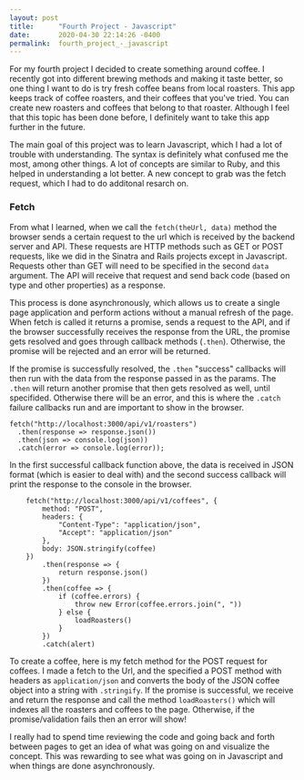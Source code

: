 ```yaml
---
layout: post
title:      "Fourth Project - Javascript"
date:       2020-04-30 22:14:26 -0400
permalink:  fourth_project_-_javascript
---
```



For my fourth project I decided to create something around coffee. I recently got into different brewing methods and making it taste better, so one thing I want to do is try fresh coffee beans from local roasters. This app keeps track of coffee roasters, and their coffees that you've tried. You can create new roasters and coffees that belong to that roaster. Although I feel that this topic has been done before, I definitely want to take this app further in the future.

The main goal of this project was to learn Javascript, which I had a lot of trouble with understanding. The syntax is definitely what confused me the most, among other things. A lot of concepts are similar to Ruby, and this helped in understanding a lot better. A new concept to grab was the fetch request, which I had to do additonal resarch on.

### Fetch

From what I learned, when we call the `fetch(theUrl, data)` method the browser sends a certain request to the url which is received by the backend server and API. These requests are HTTP methods such as GET or POST requests, like we did in the Sinatra and Rails projects except in Javascript. Requests other than GET will need to be specified in the second `data` argument. The API will receive that request and send back code (based on type and other properties) as a response.

This process is done asynchronously, which allows us to create a single page application and perform actions without a manual refresh of the page. When fetch is called it returns a promise, sends a request to the API, and if the browser successfully receives the response from the URL, the promise gets resolved and goes through callback methods (`.then`). Otherwise, the promise will be rejected and an error will be returned.

If the promise is successfully resolved, the `.then` "success" callbacks will then run with the data from the response passed in as the params. The `.then` will return another promise that then gets resolved as well, until specifided. Otherwise there will be an error, and this is where the `.catch` failure callbacks run and are important to show in the browser.

```
fetch("http://localhost:3000/api/v1/roasters")
  .then(response => response.json())
  .then(json => console.log(json))
  .catch(error => console.log(error));
```

In the first successful callback function above, the data is received in JSON format (which is easier to deal with) and the second success callback will print the response to the console in the browser. 

```
    fetch("http://localhost:3000/api/v1/coffees", {
        method: "POST",
        headers: {
            "Content-Type": "application/json",
            "Accept": "application/json"
        },
        body: JSON.stringify(coffee)
    })
        .then(response => {
            return response.json()
        })
        .then(coffee => {
            if (coffee.errors) {
                throw new Error(coffee.errors.join(", "))
            } else {
                loadRoasters()
            }
        })
        .catch(alert)
```

To create a coffee, here is my fetch method for the POST request for coffees. I made a fetch to the Url, and the specified a POST method with headers as `application/json` and converts the body of the JSON coffee object into a string with `.stringify`. If the promise is successful, we receive and return the response and call the method `loadRoasters()` which will indexes all the roasters and coffees to the page. Otherwise, if the promise/validation fails then an error will show!

I really had to spend time reviewing the code and going back and forth between pages to get an idea of what was going on and visualize the concept. This was rewarding to see what was going on in Javascript and when things are done asynchronously.


